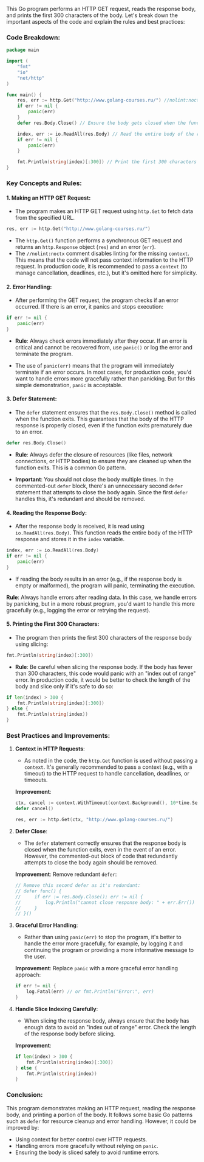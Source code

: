 This Go program performs an HTTP GET request, reads the response body, and prints the first 300 characters of the body. Let's break down the important aspects of the code and explain the rules and best practices:

### Code Breakdown:

```go
package main

import (
	"fmt"
	"io"
	"net/http"
)

func main() {
	res, err := http.Get("http://www.golang-courses.ru/") //nolint:noctx
	if err != nil {
		panic(err)
	}
	defer res.Body.Close() // Ensure the body gets closed when the function exits

	index, err := io.ReadAll(res.Body) // Read the entire body of the response
	if err != nil {
		panic(err)
	}

	fmt.Println(string(index)[:300]) // Print the first 300 characters of the response body
}
```

### Key Concepts and Rules:

#### 1. **Making an HTTP GET Request**:
   - The program makes an HTTP GET request using `http.Get` to fetch data from the specified URL.

   ```go
   res, err := http.Get("http://www.golang-courses.ru/")
   ```
   - The `http.Get()` function performs a synchronous GET request and returns an `http.Response` object (`res`) and an error (`err`).
   - The `//nolint:noctx` comment disables linting for the missing `context`. This means that the code will not pass context information to the HTTP request. In production code, it is recommended to pass a `context` (to manage cancellation, deadlines, etc.), but it's omitted here for simplicity.

#### 2. **Error Handling**:
   - After performing the GET request, the program checks if an error occurred. If there is an error, it panics and stops execution:
   
   ```go
   if err != nil {
       panic(err)
   }
   ```
   - **Rule**: Always check errors immediately after they occur. If an error is critical and cannot be recovered from, use `panic()` or log the error and terminate the program.

   - The use of `panic(err)` means that the program will immediately terminate if an error occurs. In most cases, for production code, you'd want to handle errors more gracefully rather than panicking. But for this simple demonstration, `panic` is acceptable.

#### 3. **Defer Statement**:
   - The `defer` statement ensures that the `res.Body.Close()` method is called when the function exits. This guarantees that the body of the HTTP response is properly closed, even if the function exits prematurely due to an error.
   
   ```go
   defer res.Body.Close()
   ```

   - **Rule**: Always defer the closure of resources (like files, network connections, or HTTP bodies) to ensure they are cleaned up when the function exits. This is a common Go pattern.

   - **Important**: You should not close the body multiple times. In the commented-out `defer` block, there's an unnecessary second `defer` statement that attempts to close the body again. Since the first `defer` handles this, it's redundant and should be removed.

#### 4. **Reading the Response Body**:
   - After the response body is received, it is read using `io.ReadAll(res.Body)`. This function reads the entire body of the HTTP response and stores it in the `index` variable.
   
   ```go
   index, err := io.ReadAll(res.Body)
   if err != nil {
       panic(err)
   }
   ```

   - If reading the body results in an error (e.g., if the response body is empty or malformed), the program will panic, terminating the execution.

   **Rule**: Always handle errors after reading data. In this case, we handle errors by panicking, but in a more robust program, you'd want to handle this more gracefully (e.g., logging the error or retrying the request).

#### 5. **Printing the First 300 Characters**:
   - The program then prints the first 300 characters of the response body using slicing:

   ```go
   fmt.Println(string(index)[:300])
   ```

   - **Rule**: Be careful when slicing the response body. If the body has fewer than 300 characters, this code would panic with an "index out of range" error. In production code, it would be better to check the length of the body and slice only if it's safe to do so:

   ```go
   if len(index) > 300 {
       fmt.Println(string(index)[:300])
   } else {
       fmt.Println(string(index))
   }
   ```

### Best Practices and Improvements:

1. **Context in HTTP Requests**:
   - As noted in the code, the `http.Get` function is used without passing a `context`. It's generally recommended to pass a context (e.g., with a timeout) to the HTTP request to handle cancellation, deadlines, or timeouts.
   
   **Improvement**:
   ```go
   ctx, cancel := context.WithTimeout(context.Background(), 10*time.Second)
   defer cancel()

   res, err := http.Get(ctx, "http://www.golang-courses.ru/")
   ```

2. **Defer Close**:
   - The `defer` statement correctly ensures that the response body is closed when the function exits, even in the event of an error. However, the commented-out block of code that redundantly attempts to close the body again should be removed.

   **Improvement**: Remove redundant `defer`:
   ```go
   // Remove this second defer as it's redundant:
   // defer func() {
   //     if err := res.Body.Close(); err != nil {
   //         log.Println("cannot close response body: " + err.Err())
   //     }
   // }()
   ```

3. **Graceful Error Handling**:
   - Rather than using `panic(err)` to stop the program, it's better to handle the error more gracefully, for example, by logging it and continuing the program or providing a more informative message to the user.

   **Improvement**: Replace `panic` with a more graceful error handling approach:
   ```go
   if err != nil {
       log.Fatal(err) // or fmt.Println("Error:", err)
   }
   ```

4. **Handle Slice Indexing Carefully**:
   - When slicing the response body, always ensure that the body has enough data to avoid an "index out of range" error. Check the length of the response body before slicing.

   **Improvement**:
   ```go
   if len(index) > 300 {
       fmt.Println(string(index)[:300])
   } else {
       fmt.Println(string(index))
   }
   ```

### Conclusion:

This program demonstrates making an HTTP request, reading the response body, and printing a portion of the body. It follows some basic Go patterns such as `defer` for resource cleanup and error handling. However, it could be improved by:
- Using context for better control over HTTP requests.
- Handling errors more gracefully without relying on `panic`.
- Ensuring the body is sliced safely to avoid runtime errors.
